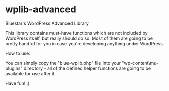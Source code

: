 # wplib-advanced
Bluestar's WordPress Advanced Library

This library contains must-have functions which are not included by WordPress itself, but really should do so.
Most of them are going to be pretty handful for you in case you're developing anything under WordPress.

How to use:

You can simply copy the "blue-wplib.php" file into your "wp-content\mu-plugins" directory - all of the defined helper functions are going to be available for use after it.

Have fun! :)
